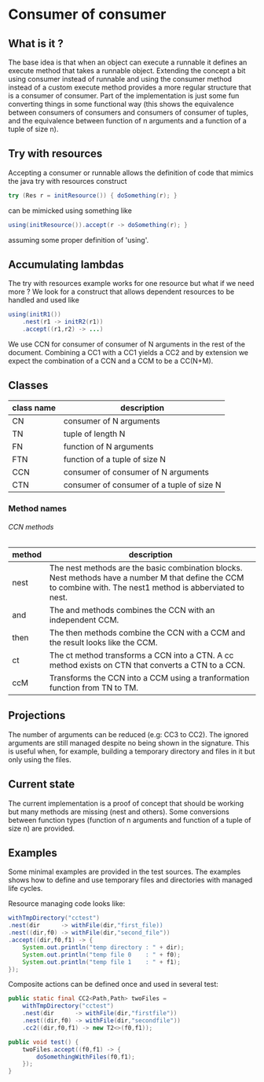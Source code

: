 # Consumer of consumer

## What is it ?

The base idea is that when an object can execute a runnable it defines 
an execute method that takes a runnable object. Extending the concept a bit
using consumer instead of runnable and using the consumer method instead of
a custom execute method provides a more regular structure that is a consumer
of consumer. Part of the implementation is just some fun converting things
in some functional way (this shows the equivalence between consumers of 
consumers and consumers of consumer of tuples, and the equivalence between
function of n arguments and a function of a tuple of size n).

## Try with resources

Accepting a consumer or runnable allows the definition of code that mimics the
java try with resources construct
```java
try (Res r = initResource()) { doSomething(r); }
```
can be mimicked using something like
```java
using(initResource()).accept(r -> doSomething(r); }
```
assuming some proper definition of 'using'.

## Accumulating lambdas

The try with resources example works for one resource but what if we
need more ? We look for a construct that allows dependent resources to be
handled and used like

```java
using(initR1())
    .nest(r1 -> initR2(r1))
    .accept((r1,r2) -> ...)
```

We use CCN for consumer of consumer of N arguments in the rest of the document.
Combining a CC1 with a CC1 yields a CC2 and by extension we expect the 
combination of a CCN and a CCM to be a CC(N+M).

## Classes

class name | description
---------- | -----------
CN  | consumer of N arguments
TN  | tuple of length N
FN  | function of N arguments
FTN | function of a tuple of size N
CCN | consumer of consumer of N arguments
CTN | consumer of consumer of a tuple of size N

### Method names
###### CCN methods

method | description
------ | -----------
nest   | The nest methods are the basic combination blocks. Nest methods have a number M that define the CCM to combine with. The nest1 method is abberviated to nest.
and    | The and methods combines the CCN with an independent CCM.
then   | The then methods combine the CCN with a CCM and the result looks like the CCM.
ct     | The ct method transforms a CCN into a CTN. A cc method exists on CTN that converts a CTN to a CCN.
ccM    | Transforms the CCN into a CCM using a tranformation function from TN to TM.

## Projections

The number of arguments can be reduced (e.g: CC3 to CC2). The ignored arguments
are still managed despite no being shown in the signature. This is useful
when, for example, building a temporary directory and files in it but
only using the files. 

## Current state

The current implementation is a proof of concept that should be working but
many methods are missing (nest and others).
Some conversions between function types (function of n arguments and function 
of a tuple of size n) are provided.

## Examples

Some minimal examples are provided in the test sources. The examples shows how to
define and use temporary files and directories with managed life cycles.

Resource managing code looks like:
```java
withTmpDirectory("cctest")
.nest(dir      -> withFile(dir,"first_file))
.nest((dir,f0) -> withFile(dir,"second_file"))
.accept((dir,f0,f1) -> {
    System.out.println("temp directory : " + dir);
    System.out.println("temp file 0    : " + f0);
    System.out.println("temp file 1    : " + f1);
});
```

Composite actions can be defined once and used in several test:
```java
public static final CC2<Path,Path> twoFiles =
    withTmpDirectory("cctest")
    .nest(dir      -> withFile(dir,"firstfile"))
    .nest((dir,f0) -> withFile(dir,"secondfile"))
    .cc2((dir,f0,f1) -> new T2<>(f0,f1));

public void test() {
    twoFiles.accept((f0,f1) -> {
        doSomethingWithFiles(f0,f1);
    });
}

```

